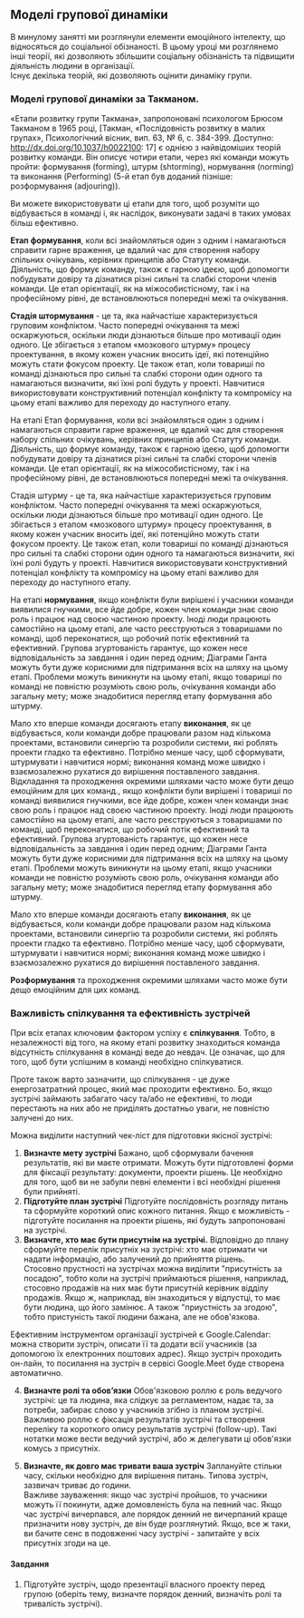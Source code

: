 ## Моделі групової динаміки
В минулому занятті ми розглянули елементи емоційного інтелекту, що відносяться до соціальної обізнаності. В цьому уроці ми розглянемо інші теорії, які дозволяють збільшити соціальну обізнаність та підвищити діяльність людини в організації.  
Існує декілька теорій, які дозволяють оцінити динаміку групи.
### Моделі групової динаміки за Такманом.
«Етапи розвитку групи Такмана», запропоновані психологом Брюсом Такманом в 1965 році, [Такман, «Послідовність розвитку в малих групах», Психологічний вісник, вип. 63, № 6, с. 384-399. Доступно: http://dx.doi.org/10.1037/h0022100: 17] є однією з найвідоміших теорій розвитку команди. Він описує чотири етапи, через які команди можуть пройти: формування (forming), штурм (shtorming), нормування (norming) та виконання (Performing) (5-й етап був доданий пізніше: розформування (adjouring)).  
  
Ви можете використовувати ці етапи для того, щоб розуміти що відбувається в команді і, як наслідок, виконувати задачі в таких умовах більш ефективно.  
  
**Етап формування**, коли всі знайомляться один з одним і намагаються справити гарне враження, це вдалий час для створення набору спільних очікувань, керівних принципів або Статуту команди. Діяльність, що формує команду, також є гарною ідеєю, щоб допомогти побудувати довіру та дізнатися різні сильні та слабкі сторони членів команди. Це етап орієнтації, як на міжособистісному, так і на професійному рівні, де встановлюються попередні межі та очікування.

**Стадія штормування** - це та, яка найчастіше характеризується груповим конфліктом. Часто попередні очікування та межі оскаржуються, оскільки люди дізнаються більше про мотивації один одного. Це збігається з етапом «мозкового штурму» процесу проектування, в якому кожен учасник вносить ідеї, які потенційно можуть стати фокусом проекту. Це також етап, коли товариші по команді дізнаються про сильні та слабкі сторони один одного та намагаються визначити, які їхні ролі будуть у проекті. Навчитися використовувати конструктивний потенціал конфлікту та компромісу на цьому етапі важливо для переходу до наступного етапу.

На етапі Етап формування, коли всі знайомляться один з одним і намагаються справити гарне враження, це вдалий час для створення набору спільних очікувань, керівних принципів або Статуту команди. Діяльність, що формує команду, також є гарною ідеєю, щоб допомогти побудувати довіру та дізнатися різні сильні та слабкі сторони членів команди. Це етап орієнтації, як на міжособистісному, так і на професійному рівні, де встановлюються попередні межі та очікування.

Стадія штурму - це та, яка найчастіше характеризується груповим конфліктом. Часто попередні очікування та межі оскаржуються, оскільки люди дізнаються більше про мотивації один одного. Це збігається з етапом «мозкового штурму» процесу проектування, в якому кожен учасник вносить ідеї, які потенційно можуть стати фокусом проекту. Це також етап, коли товариші по команді дізнаються про сильні та слабкі сторони один одного та намагаються визначити, які їхні ролі будуть у проекті. Навчитися використовувати конструктивний потенціал конфлікту та компромісу на цьому етапі важливо для переходу до наступного етапу.

На етапі **нормування**, якщо конфлікти були вирішені і учасники команди виявилися гнучкими, все йде добре, кожен член команди знає свою роль і працює над своєю частиною проекту. Іноді люди працюють самостійно на цьому етапі, але часто реєструються з товаришами по команді, щоб переконатися, що робочий потік ефективний та ефективний. Групова згуртованість гарантує, що кожен несе відповідальність за завдання і один перед одним; Діаграми Ганта можуть бути дуже корисними для підтримання всіх на шляху на цьому етапі. Проблеми можуть виникнути на цьому етапі, якщо товариші по команді не повністю розуміють свою роль, очікування команди або загальну мету; може знадобитися перегляд етапу формування або штурму.

Мало хто вперше команди досягають етапу **виконання**, як це відбувається, коли команди добре працювали разом над кількома проектами, встановили синергію та розробили системи, які роблять проекти гладко та ефективно. Потрібно менше часу, щоб сформувати, штурмувати і навчитися нормі; виконання команд може швидко і взаємозалежно рухатися до вирішення поставленого завдання. Відкладання та проходження окремими шляхами часто може бути дещо емоційним для цих команд., якщо конфлікти були вирішені і товариші по команді виявилися гнучкими, все йде добре, кожен член команди знає свою роль і працює над своєю частиною проекту. Іноді люди працюють самостійно на цьому етапі, але часто реєструються з товаришами по команді, щоб переконатися, що робочий потік ефективний та ефективний. Групова згуртованість гарантує, що кожен несе відповідальність за завдання і один перед одним; Діаграми Ганта можуть бути дуже корисними для підтримання всіх на шляху на цьому етапі. Проблеми можуть виникнути на цьому етапі, якщо учасники команди не повністю розуміють свою роль, очікування команди або загальну мету; може знадобитися перегляд етапу формування або штурму.

Мало хто вперше команди досягають етапу **виконання**, як це відбувається, коли команди добре працювали разом над кількома проектами, встановили синергію та розробили системи, які роблять проекти гладко та ефективно. Потрібно менше часу, щоб сформувати, штурмувати і навчитися нормі; виконання команд може швидко і взаємозалежно рухатися до вирішення поставленого завдання.   
  

**Розформування** та проходження окремими шляхами часто може бути дещо емоційним для цих команд.

  
### Важливість спілкування та ефективність зустрічей
При всіх етапах ключовим фактором успіху є **спілкування**. Тобто, в незалежності від того, на якому етапі розвитку знаходиться команда відсутність спілкування в команді веде до невдач.  Це означає, що для того, щоб бути успішним в команді необхідно спілкуватися.  
  
Проте також варто зазначити, що спілкування - це дуже енергозатратний процес, який має проходити ефективно.  Бо, якщо зустрічі займають забагато часу та/або не ефективні, то люди перестають на них або не приділять достатньо уваги, не повністю залучені до них.  
  
Можна виділити наступний чек-ліст для підготовки якісної зустрічі:  
1. **Визначте мету зустрічі**
Бажано, щоб сформували бачення результатів, які ви маєте отримати. Можуть бути підготовлені форми для фіксації результату: документи, проекти рішень. Це необхідно для того, щоб ви не забули певні елементи і всі необхідні рішення були прийняті. 
2. **Підготуйте план зустрічі**
Підготуйте послідовність розгляду питань та сформуйте короткий опис кожного питання. Якщо є можливість - підготуйте посилання на проекти рішень, які будуть запропоновані на зустрічі. 
3. **Визначте, хто має бути присутнім на зустрічі.**
Відповідно до плану сформуйте перелік присутніх на зустрічі: хто має отримати чи надати інформацію, або залучений до прийняття рішень.  
Стосовно прустності на зустрічах можна виділити "присутність за посадою", тобто коли на зустрічі приймаються рішення, наприклад, стосовно продажів на них має бути присутній керівник відділу продажів. Якщо ж, наприклад, він знаходиться у відпустці, то має бути людина, що його замінює. А також "приустність за згодою", тобто пристуність такої людини бажана, але не обов'язкова.  
  
Ефективним інструментом організації зустрічей є Google.Calendar: можна створити зустріч, описати її та додати всії учасників (за допомогою їх електронних поштових адрес). Якщо зустріч проходить он-лайн, то посилання на зустріч в сервісі Google.Meet буде створена автоматично.

4. **Визначте ролі та обов’язки**
Обов'язковою роллю є роль ведучого зустрічі: це та людина, яка слідкує за регламентом, надає та, за потреби, забирає слово у учасників згібно із планом зустрічі.  
Важливою роллю є фіксація результатів зустрічі та створення переліку та короткого опису результатів зустрічі (follow-up). Такі нотатки може вести ведучий зустрічі, або ж делегувати ці обов'язки комусь з присутніх.

5. **Визначте, як довго має тривати ваша зустріч**
Заплануйте стільки часу, скільки необхідно для вирішення питань. Типова зустріч, зазвичач триває до години.  
Важливе зауваження: якщо час зустрічі пройшов, то учасники можуть її покинути, адже домовленість була на певний час. Якщо час зустрічі вичерпався, але порядок денний не вичерпаний краще призначити нову зустріч, де він буде розглянутий. Якщо, все ж таки, ви бачите сенс в подовженні часу зустрічі - запитайте у всіх присутніх згоди на це.
  


#### Завдання
1. Підготуйте зустріч, щодо презентації власного проекту перед групою (оберіть тему, визначте порядок денний, визначіть ролі та тривалість зустрічі).